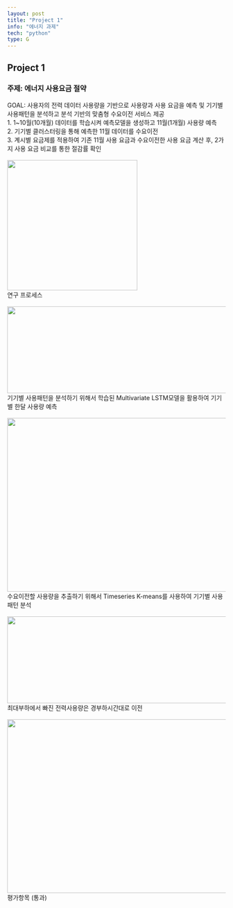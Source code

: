 ```yaml
---
layout: post
title: "Project 1"
info: "에너지 과제"
tech: "python"
type: G
---
```


## Project 1
### 주제: 에너지 사용요금 절약
GOAL: 사용자의 전력 데이터 사용량을 기반으로 사용량과 사용 요금을 예측 및 기기별 사용패턴을 분석하고 분석 기반의 맞춤형 수요이전 서비스 제공
<br/> 1. 1~10월(10개월) 데이터를 학습시켜 예측모델을 생성하고 11월(1개월) 사용량 예측
<br/> 2. 기기별 클러스터링을 통해 예측한 11월 데이터를 수요이전
<br/> 3. 계시별 요금제를 적용하여 기존 11월 사용 요금과 수요이전한 사용 요금 계산 후, 2가지 사용 요금 비교를 통한 절감률 확인
<br/>
<br/> <img src = "https://github.com/kjhwan98/kjhwan98.github.io/assets/104756502/17ce2033-24ae-471d-9634-12facc16ed02" width="300" height="300"/>
<br/> 연구 프로세스<br/>
<br/> <img src = "https://github.com/kjhwan98/kjhwan98.github.io/assets/104756502/c003d547-0f88-4aba-ad97-8f84b937f9e5" width="600" height="200"/>
<br/> 기기별 사용패턴을 분석하기 위해서 학습된 Multivariate LSTM모델을 활용하여 기기별 한달 사용량 예측 <br/>
<br/> <img src = "https://github.com/kjhwan98/kjhwan98.github.io/assets/104756502/ec0bfc04-d070-4b1c-aac6-ae062a691ce6" width="600" height="400"/>
<br/> 수요이전할 사용량을 추출하기 위해서 Timeseries K-means를 사용하여 기기별 사용패턴 분석<br/>
<br/> <img src = "https://github.com/kjhwan98/kjhwan98.github.io/assets/104756502/55957df0-4e93-43bb-9172-5cf6a479f377" width="600" height="200"/>
<br/> 최대부하에서 빠진 전력사용량은 경부하시간대로 이전<br/>
<br/> <img src = "https://github.com/kjhwan98/kjhwan98.github.io/assets/104756502/939e2164-21d4-4197-8f89-93366b4e850d" width="600" height="400"/>
<br/> 평가항목 (통과)<br/>
